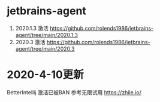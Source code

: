 # jetbrains-agent
 1. 2020.1.3 激活 https://github.com/rolends1986/jetbrains-agent/tree/main/2020.1.3
 2. 2020.3 激活 https://github.com/rolends1986/jetbrains-agent/tree/main/2020.3
# 2020-4-10更新
BetterIntellij 激活已被BAN
参考无限试用 https://zhile.io/

